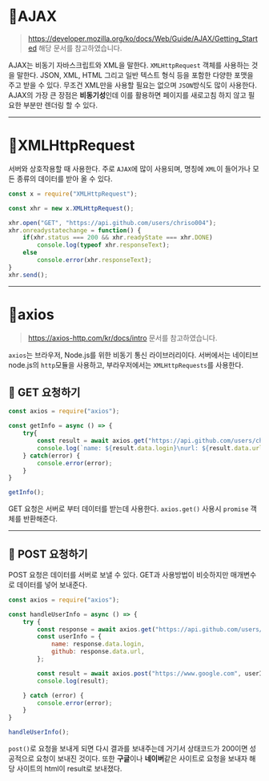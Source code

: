 # 📌AJAX
>https://developer.mozilla.org/ko/docs/Web/Guide/AJAX/Getting_Started 
해당 문서를 참고하였습니다.

AJAX는 비동기 자바스크립트와 XML을 말한다. `XMLHttpRequest` 객체를 사용하는 것을 말한다. JSON, XML, HTML 그리고 일반 텍스트 형식 등을 포함한 다양한 포맷을 주고 받을 수 있다. 무조건 XML만을 사용할 필요는 없으며 `JSON`방식도 많이 사용한다. AJAX의 가장 큰 장점은 **비동기성**인데 이를 활용하면 페이지를 새로고침 하지 않고 필요한 부분만 렌더링 할 수 있다.

---
# 📌XMLHttpRequest
서버와 상호작용할 때 사용한다. 주로 `AJAX`에 많이 사용되며, 명칭에 `XML`이 들어가나 모든 종류의 데이터를 받아 올 수 있다.

```js
const x = require("XMLHttpRequest");

const xhr = new x.XMLHttpRequest();

xhr.open("GET", "https://api.github.com/users/chriso004");
xhr.onreadystatechange = function() {
    if(xhr.status === 200 && xhr.readyState === xhr.DONE)
        console.log(typeof xhr.responseText);
    else
        console.error(xhr.responseText);
}
xhr.send();
```
---
# 📌axios
>https://axios-http.com/kr/docs/intro 문서를 참고하였습니다.

`axios`는 브라우저, Node.js를 위한 비동기 통신 라이브러리이다. 서버에서는 네이티브 node.js의 `http`모듈을 사용하고, 부라우저에서는 `XMLHttpRequests`를 사용한다.

## 🔴 GET 요청하기
```js
const axios = require("axios");

const getInfo = async () => {
    try{
        const result = await axios.get("https://api.github.com/users/chriso004");
        console.log(`name: ${result.data.login}\nurl: ${result.data.url}`);
    } catch(error) {
        console.error(error);
    }
}

getInfo();
```
GET 요청은 서버로 부터 데이터를 받는데 사용한다. `axios.get()` 사용시 `promise` 객체를 반환해준다.

---
## 🔴 POST 요청하기
POST 요청은 데이터를 서버로 보낼 수 있다. GET과 사용방법이 비슷하지만 매개변수로 데이터를 넣어 보내준다.
```js
const axios = require("axios");

const handleUserInfo = async () => {
    try {
        const response = await axios.get("https://api.github.com/users/chriso004");
        const userInfo = {
            name: response.data.login,
            github: response.data.url,
        };

        const result = await axios.post("https://www.google.com", userInfo);
        console.log(result);

    } catch (error) {
        console.error(error);
    }
}

handleUserInfo();
```

`post()`로 요청을 보내게 되면 다시 결과를 보내주는데 거기서 상태코드가 200이면 성공적으로 요청이 보내진 것이다. 또한 **구글**이나 **네이버**같은 사이트로 요청을 보내자 해당 사이트의 html이 result로 보내졌다.